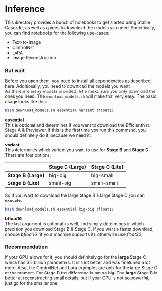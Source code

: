 # Inference

This directory provides a bunch of notebooks to get started using Stable Cascade, as well as guides to download the models you need.
Specifically, you can find notebooks for the following use-cases:
- Text-to-Image
- ControlNet
- LoRA
- Image Reconstruction

### But wait
Before you open them, you need to install all dependencies as described here.
Additionally, you need to download the models you want. <br>
As there are many models provided, let's make sure you only download the ones you need.
The ``download_models.sh`` will make that very easy. The basic usage looks like this: <br>
```bash
bash download_models.sh essential variant bfloat16
```

**essential**<br>
This is optional and determines if you want to download the EfficientNet, Stage A & Previewer. 
If this is the first time you run this command, you should definitely do it, because we need it.

**variant**<br>
This determines which varient you want to use for **Stage B** and **Stage C**.
There are four options:

|                     | Stage C (Large) | Stage C (Lite) |
|---------------------|-----------------|----------------|
| **Stage B (Large)** | big-big         | big-small      |
| **Stage B (Lite)**  | small-big       | small-small    |


So if you want to download the large Stage B & large Stage C you can execute: <br> 
```bash
bash download_models.sh essential big-big bfloat16
```

**bfloat16** <br>
The last argument is optional as well, and simply determines in which precision you download Stage B & Stage C.
If you want a faster download, choose _bfloat16_ (if your machine supports it), otherwise use _float32_.

### Recommendation
If your GPU allows for it, you should definitely go for the **large** Stage C, which has 3.6 billion parameters.
It is a lot better and was finetuned a lot more. Also, the ControlNet and Lora examples are only for the large Stage C at the moment.
For Stage B the difference is not so big. The **large** Stage B is better at reconstructing small details,
but if your GPU is not so powerful, just go for the smaller one.